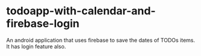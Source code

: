 # todoapp-with-calendar-and-firebase-login

An android application that uses firebase to save the dates of TODOs items. It has login feature also.
